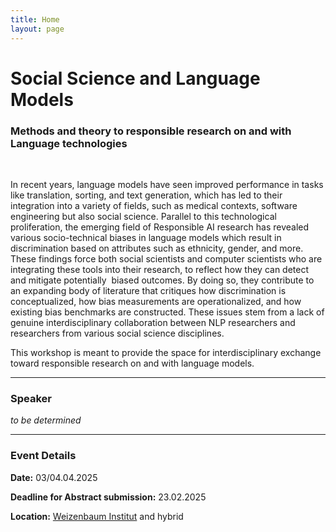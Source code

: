 ```yaml
---
title: Home
layout: page
---
```



# Social Science and Language Models <br>
### Methods and theory to responsible research on and with Language technologies
<br>
<p> In recent years, language models have seen improved performance in tasks like translation, sorting, and text generation, which has led to their integration into a variety of fields, such as medical contexts, software engineering but also social science. Parallel to this technological proliferation, the emerging field of Responsible AI research has revealed various socio-technical biases in language models which result in discrimination based on attributes such as ethnicity, gender, and more. These findings force both social scientists and computer scientists who are integrating these tools into their research, to reflect how they can detect and mitigate potentially  biased outcomes. By doing so, they contribute to an expanding body of literature that critiques how discrimination is conceptualized, how bias measurements are operationalized, and how existing bias benchmarks are constructed. These issues stem from a lack of genuine interdisciplinary collaboration between NLP researchers and researchers from various social science disciplines.
</p>
This workshop is meant to provide the space for interdisciplinary exchange toward responsible research on and with language models.

------

### Speaker

*to be determined*

------

### Event Details

**Date:** 03/04.04.2025

**Deadline for Abstract submission:** 23.02.2025

**Location:** [Weizenbaum Institut](https://www.weizenbaum-institut.de/) and hybrid
